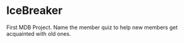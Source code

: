 # IceBreaker
First MDB Project. Name the member quiz to help new members get acquainted with old ones.
